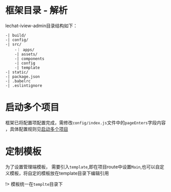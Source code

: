 # 框架目录 - 解析

lechat-iview-admin目录结构如下：

```text
-| build/
-| config/
-| src/
    -｜ apps/
    -| assets/
    -| components
    -| config
    -| template
-| static/
-| package.json
-| .babelrc
-| .eslintignore
```

# 启动多个项目
框架已将配置项配置完成，需修改`config/index.js`文件中的`pageEnters`字段内容 ，具体配置规则见[启动多个项目](page/config)

# 定制模板
为了设置管理端模板， 需要引入`template`,即在项目route中设置`Main`,也可以自定义模板，将自定的模板放在template目录下编辑引用

!> 模板统一在`templte`目录下

